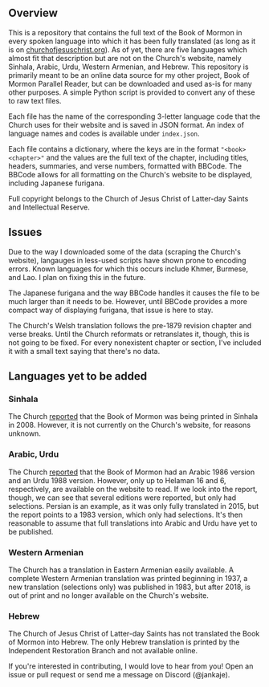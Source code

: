 ## Overview

This is a repository that contains the full text of the Book of Mormon in every spoken language into which it has been fully translated (as long as it is on [churchofjesuschrist.org](https://www.churchofjesuschrist.org/study/scriptures/bofm)). As of yet, there are five languages which almost fit that description but are not on the Church's website, namely Sinhala, Arabic, Urdu, Western Armenian, and Hebrew. This repository is primarily meant to be an online data source for my other project, Book of Mormon Parallel Reader, but can be downloaded and used as-is for many other purposes. A simple Python script is provided to convert any of these to raw text files.

Each file has the name of the corresponding 3-letter language code that the Church uses for their website and is saved in JSON format. An index of language names and codes is available under `index.json`. 

Each file contains a dictionary, where the keys are in the format `"<book> <chapter>"` and the values are the full text of the chapter, including titles, headers, summaries, and verse numbers, formatted with BBCode. The BBCode allows for all formatting on the Church's website to be displayed, including Japanese furigana.

Full copyright belongs to the Church of Jesus Christ of Latter-day Saints and Intellectual Reserve.

## Issues
Due to the way I downloaded some of the data (scraping the Church's website), langauges in less-used scripts have shown prone to encoding errors. Known languages for which this occurs include Khmer, Burmese, and Lao. I plan on fixing this in the future.

The Japanese furigana and the way BBCode handles it causes the file to be much larger than it needs to be. However, until BBCode provides a more compact way of displaying furigana, that issue is here to stay.

The Church's Welsh translation follows the pre-1879 revision chapter and verse breaks. Until the Church reformats or retranslates it, though, this is not going to be fixed. For every nonexistent chapter or section, I've included it with a small text saying that there's no data.

## Languages yet to be added

### Sinhala
The Church [reported](https://www.churchofjesuschrist.org/study/ensign/2008/12/news-of-the-church/new-products?lang=eng) that the Book of Mormon was being printed in Sinhala in 2008. However, it is not currently on the Church's website, for reasons unknown.

### Arabic, Urdu
The Church [reported](https://www.churchofjesuschrist.org/study/liahona/1997/06/in-his-own-language?lang=eng) that the Book of Mormon had an Arabic 1986 version and an Urdu 1988 version. However, only up to Helaman 16 and 6, respectively, are available on the website to read. If we look into the report, though, we can see that several editions were reported, but only had selections. Persian is an example, as it was only fully translated in 2015, but the report points to a 1983 version, which only had selections. It's then reasonable to assume that full translations into Arabic and Urdu have yet to be published.

### Western Armenian
The Church has a translation in Eastern Armenian easily available. A complete Western Armenian translation was printed beginning in 1937, a new translation (selections only) was published in 1983, but after 2018, is out of print and no longer available on the Church's website.

### Hebrew
The Church of Jesus Christ of Latter-day Saints has not translated the Book of Mormon into Hebrew. The only Hebrew translation is printed by the Independent Restoration Branch and not available online.

If you're interested in contributing, I would love to hear from you! Open an issue or pull request or send me a message on Discord (@jankaje).